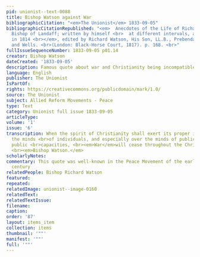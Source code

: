```yaml
---
pid: unionist--text-0088
title: Bishop Watson against War
bibliographicCitation: "<em>The Unionist</em> 1833-09-05"
bibliographicCitationRepublished: "<em>  Anecdotes of the Life of Richard Watson,
  Bishop of Landaff; written by himself <br>  at different intervals, and revised
  in 1814 <br></em>, edited by Richard Watson, His Son, LL.B., Prebendary of Landaff
  and Wells. <br>(London: Black-Horse Court, 1817). p. 168. <br>"
fullIssueSequenceNumber: 1833-09-05 p01.14
creator: Bishop Watson
dateCreated: '1833-09-05'
description: Famous quote about war and Christianity being incompatible
language: English
publisher: The Unionist
IsPartOf: 
rights: https://creativecommons.org/publicdomain/mark/1.0/
source: The Unionist
subject: Allied Reform Movements - Peace
type: Text
category: Unionist full issue 1833-09-05
articleType: 
volume: '1'
issue: '6'
transcription: When the spirit of Christianity shall exert its proper influence over
  the minds <br>of individuals, and especially over the minds of public men in their
  public <br>capacities, <br><em>War</em>will cease throughout the Christian World.—
  <br><em>Bishop Watson.</em>
scholarlyNotes: 
commentary: This quote was well-known in the Peace Movement of the early nineteenth
  century
relatedPeople: Bishop Richard Watson
featured: 
repeated: 
relatedImage: unionist--image-0160
relatedText: 
relatedTextIssue: 
filename: 
caption: 
order: '87'
layout: items_item
collection: items
thumbnail: '""'
manifest: '""'
full: '""'
---
```

